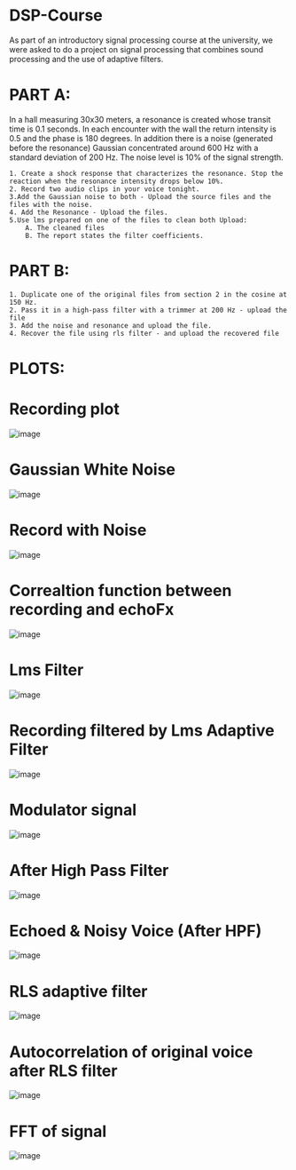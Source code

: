 # DSP-Course
As part of an introductory signal processing course at the university, we were asked to do a project on signal processing that combines sound processing and the use of adaptive filters.

# PART A:
In a hall measuring 30x30 meters, a resonance is created whose transit time is 0.1 seconds. In each encounter with the wall the return intensity is 0.5 and the phase is 180 degrees.
In addition there is a noise (generated before the resonance) Gaussian concentrated around 600 Hz with a standard deviation of 200 Hz. The noise level is 10% of the 
signal strength.

    1. Create a shock response that characterizes the resonance. Stop the reaction when the resonance intensity drops below 10%.
    2. Record two audio clips in your voice tonight.
    3.Add the Gaussian noise to both - Upload the source files and the files with the noise.
    4. Add the Resonance - Upload the files.
    5.Use lms prepared on one of the files to clean both Upload:
        A. The cleaned files
        B. The report states the filter coefficients.
 # PART B:
    1. Duplicate one of the original files from section 2 in the cosine at 150 Hz.
    2. Pass it in a high-pass filter with a trimmer at 200 Hz - upload the file
    3. Add the noise and resonance and upload the file.
    4. Recover the file using rls filter - and upload the recovered file
# PLOTS:
# Recording plot
![image](https://user-images.githubusercontent.com/73634261/172313544-a50c3f92-4a73-4bef-8996-88a2b2da54cf.png)
# Gaussian White Noise
![image](https://user-images.githubusercontent.com/73634261/172313584-11ac5a75-dc79-459a-bc88-1e2b3d352b1f.png)
# Record with Noise
![image](https://user-images.githubusercontent.com/73634261/172313658-4ff22ff0-358d-4415-a57a-3d93b09a5dab.png)
# Correaltion function between recording and echoFx
![image](https://user-images.githubusercontent.com/73634261/172313761-ec673d13-3c0f-483d-a432-95f2398ace85.png)
# Lms Filter
![image](https://user-images.githubusercontent.com/73634261/172313803-611252fc-e0be-45ab-8c3c-beabcacfe985.png)
# Recording filtered by Lms Adaptive Filter
![image](https://user-images.githubusercontent.com/73634261/172313956-a949ff83-4c38-4847-870d-674599f843a5.png)
# Modulator signal 
![image](https://user-images.githubusercontent.com/73634261/172314068-0fb24506-ae99-4053-810b-713d7c4d71b7.png)
# After High Pass Filter
![image](https://user-images.githubusercontent.com/73634261/172314151-f1036696-6b4e-4c69-94f3-4758459a6d45.png)
# Echoed & Noisy Voice (After HPF)
![image](https://user-images.githubusercontent.com/73634261/172314260-cc78c808-f5b9-4308-b5fd-5ef0d4fa4194.png)
# RLS adaptive filter
![image](https://user-images.githubusercontent.com/73634261/172314315-58365233-acf0-4424-bcff-af70cc4fe4e2.png)
# Autocorrelation of original voice after RLS filter
![image](https://user-images.githubusercontent.com/73634261/172314438-999d976b-399d-4ab3-8ac2-d6a432101585.png)
# FFT of signal
![image](https://user-images.githubusercontent.com/73634261/172314510-9f22ca89-19a8-4db1-ae04-451d86ea2259.png)


